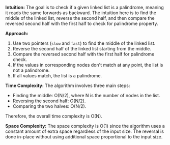 **Intuition:**
The goal is to check if a given linked list is a palindrome, meaning it reads the same forwards as backward. The intuition here is to find the middle of the linked list, reverse the second half, and then compare the reversed second half with the first half to check for palindrome property.

**Approach:**
1. Use two pointers (`slow` and `fast`) to find the middle of the linked list.
2. Reverse the second half of the linked list starting from the middle.
3. Compare the reversed second half with the first half for palindrome check.
4. If the values in corresponding nodes don't match at any point, the list is not a palindrome.
5. If all values match, the list is a palindrome.

**Time Complexity:**
The algorithm involves three main steps:
   - Finding the middle: O(N/2), where N is the number of nodes in the list.
   - Reversing the second half: O(N/2).
   - Comparing the two halves: O(N/2).
   
   Therefore, the overall time complexity is O(N).

**Space Complexity:**
The space complexity is O(1) since the algorithm uses a constant amount of extra space regardless of the input size. The reversal is done in-place without using additional space proportional to the input size.